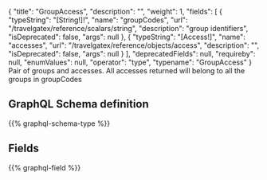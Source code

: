 {
  "title": "GroupAccess",
  "description": "",
  "weight": 1,
  "fields": [
    {
      "typeString": "[String!]!",
      "name": "groupCodes",
      "url": "/travelgatex/reference/scalars/string",
      "description": "group identifiers",
      "isDeprecated": false,
      "args": null
    },
    {
      "typeString": "[Access!]",
      "name": "accesses",
      "url": "/travelgatex/reference/objects/access",
      "description": "",
      "isDeprecated": false,
      "args": null
    }
  ],
  "deprecatedFields": null,
  "requireby": null,
  "enumValues": null,
  "operator": "type",
  "typename": "GroupAccess"
}
Pair of groups and accesses. All accesses returned will belong to all the groups in groupCodes
## GraphQL Schema definition

{{% graphql-schema-type %}}

## Fields

{{% graphql-field %}}
